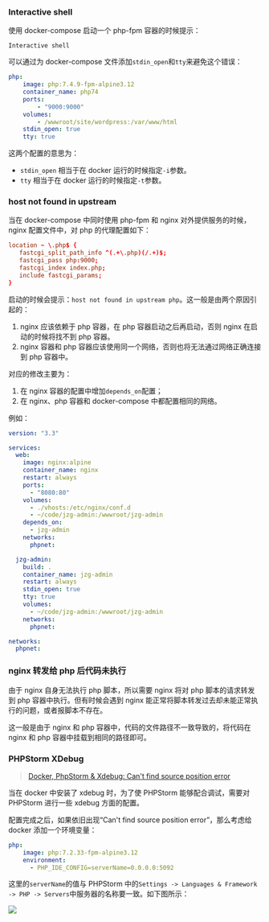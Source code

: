 ### Interactive shell

使用 docker-compose 启动一个 php-fpm 容器的时候提示：

```
Interactive shell
```

可以通过为 docker-compose 文件添加`stdin_open`和`tty`来避免这个错误：

```yaml
php:
    image: php:7.4.9-fpm-alpine3.12
    container_name: php74
    ports:
        - "9000:9000"
    volumes:
        - /wwwroot/site/wordpress:/var/www/html
    stdin_open: true
    tty: true
```

这两个配置的意思为：

* `stdin_open` 相当于在 docker 运行的时候指定`-i`参数。
* `tty` 相当于在 docker 运行的时候指定`-t`参数。

### host not found in upstream

当在 docker-compose 中同时使用 php-fpm 和 nginx 对外提供服务的时候，nginx 配置文件中，对 php 的代理配置如下：

```conf
location ~ \.php$ {
   fastcgi_split_path_info ^(.+\.php)(/.+)$;
   fastcgi_pass php:9000;
   fastcgi_index index.php;
   include fastcgi_params;
}
```

启动的时候会提示：`host not found in upstream php`。这一般是由两个原因引起的：

1. nginx 应该依赖于 php 容器，在 php 容器启动之后再启动，否则 nginx 在启动的时候将找不到 php 容器。
2. nginx 容器和 php 容器应该使用同一个网络，否则也将无法通过网络正确连接到 php 容器中。

对应的修改主要为：

1. 在 nginx 容器的配置中增加`depends_on`配置；
2. 在 nginx、php 容器和 docker-compose 中都配置相同的网络。

例如：

```yaml
version: "3.3"

services:
  web:
    image: nginx:alpine
    container_name: nginx
    restart: always
    ports:
      - "8080:80"
    volumes:
      - ./vhosts:/etc/nginx/conf.d
      - ~/code/jzg-admin:/wwwroot/jzg-admin
    depends_on:
      - jzg-admin
    networks:
      phpnet:

  jzg-admin:
    build: .
    container_name: jzg-admin
    restart: always
    stdin_open: true
    tty: true
    volumes:
      - ~/code/jzg-admin:/wwwroot/jzg-admin
    networks:
      phpnet:

networks:
  phpnet:
```

### nginx 转发给 php 后代码未执行

由于 nginx 自身无法执行 php 脚本，所以需要 nginx 将对 php 脚本的请求转发到 php 容器中执行。但有时候会遇到 nginx 能正常将脚本转发过去却未能正常执行的问题，或者报脚本不存在。

这一般是由于 nginx 和 php 容器中，代码的文件路径不一致导致的，将代码在 nginx 和 php 容器中挂载到相同的路径即可。

### PHPStorm XDebug

> [Docker, PhpStorm & Xdebug: Can't find source position error](https://stackoverflow.com/questions/48977304/docker-phpstorm-xdebug-cant-find-source-position-error)

当在 docker 中安装了 xdebug 时，为了使 PHPStorm 能够配合调试，需要对 PHPStorm 进行一些 xdebug 方面的配置。

配置完成之后，如果依旧出现“Can't find source position error”，那么考虑给 docker 添加一个环境变量：

```yaml
php:
    image: php:7.2.33-fpm-alpine3.12
    environment:
      - PHP_IDE_CONFIG=serverName=0.0.0.0:5092
```

这里的`serverName`的值与 PHPStorm 中的`Settings -> Languages & Framework -> PHP -> Servers`中服务器的名称要一致。如下图所示：

![](http://cnd.qiniu.lin07ux.cn/ZZDDadfgdfg2edd-5.png)

